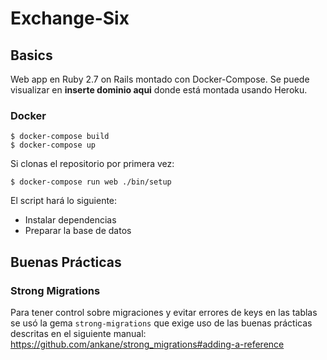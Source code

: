 # Exchange-Six

## Basics

Web app en Ruby 2.7 on Rails montado con Docker-Compose. Se puede visualizar en **inserte dominio aqui** donde está montada usando Heroku.
### Docker
    $ docker-compose build
    $ docker-compose up

Si clonas el repositorio por primera vez:
 
    $ docker-compose run web ./bin/setup
El script hará lo siguiente: 
- Instalar dependencias
- Preparar la base de datos

## Buenas Prácticas

### Strong Migrations

Para tener control sobre migraciones y evitar errores de keys en las tablas se usó la gema `strong-migrations` que exige uso de las buenas prácticas descritas en el siguiente manual:
<https://github.com/ankane/strong_migrations#adding-a-reference>
